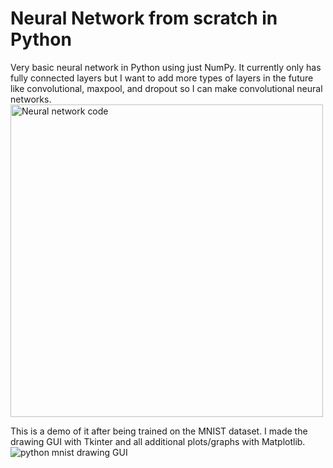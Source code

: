 # Neural Network from scratch in Python

Very basic neural network in Python using just NumPy. It currently only has fully connected layers but I want to add more types of layers in the future like convolutional, maxpool, and dropout so I can make convolutional neural networks.
<img alt="Neural network code" src="https://github.com/michael-lesirge/neural-network/assets/100492377/99b8627a-3d5f-4632-9dce-04a1f559ac7e" width = 500>

This is a demo of it after being trained on the MNIST dataset. I made the drawing GUI with Tkinter and all additional plots/graphs with Matplotlib.
<img alt="python mnist drawing GUI" src="https://github.com/michael-lesirge/neural-network/assets/100492377/27856ede-a556-4ee0-bbe1-7aba370cb57e">
